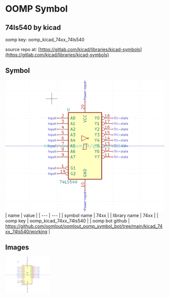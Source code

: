 # OOMP Symbol  
## 74ls540  by kicad  
  
oomp key: oomp_kicad_74xx_74ls540  
  
source repo at: [https://gitlab.com/kicad/libraries/kicad-symbols](https://gitlab.com/kicad/libraries/kicad-symbols)  
## Symbol  
  
[![working.png](working_600.png)](working.png)  
| name | value | 
| --- | --- | 
| symbol name | 74xx | 
| library name | 74xx | 
| oomp key | oomp_kicad_74xx_74ls540 | 
| oomp bot github | https://github.com/oomlout/oomlout_oomp_symbol_bot/tree/main/kicad_74xx_74ls540/working | 
## Images  
  
[![working.png](working_140.png)](working.png)  
